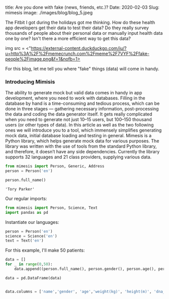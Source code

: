 title: Are you done with fake (news, friends, etc.)?
Date: 2020-02-03
Slug: mimesis
image: ./images/blog/blog_5.jpeg
<!-- https://images.pexels.com/photos/2315712/pexels-photo-2315712.jpeg?auto=compress&cs=tinysrgb&h=650&w=940 -->

The Fitbit I got during the holidays got me thinking. How do these health app developers get their data to test their data? Do they really survey thousands of people about their personal data or manually input health data one by one?
Isn't there a more efficient way to get this data?

img src = <"https://external-content.duckduckgo.com/iu/?u=http%3A%2F%2Fmemecrunch.com%2Fmeme%2F7VYF%2Ffake-people%2Fimage.png&f=1&nofb=1>

For this blog, let me tell you where "fake" things (data) will come in handy.

### Introducing Mimisis

The ability to generate mock but valid data comes in handy in app development, where you need to work with databases. Filling in the database by hand is a time-consuming and tedious process, which can be done in three stages — gathering necessary information, post-processing the data and coding the data generator itself. It gets really complicated when you need to generate not just 10–15 users, but 100–150 thousand users (or other types of data). In this article as well as the two following ones we will introduce you to a tool, which immensely simplifies generating mock data, initial database loading and testing in general.
Mimesis is a Python library, which helps generate mock data for various purposes. The library was written with the use of tools from the standard Python library, and therefore, it doesn’t have any side dependencies. Currently the library supports 32 languages and 21 class providers, supplying various data.



```python
from mimesis import Person, Generic, Address
person = Person('en')
```


```python
person.full_name()
```




    'Tory Parker'



Our regular imports:


```python
from mimesis import Person, Science, Text
import pandas as pd
```

Instantiate our languages:


```python
person = Person('en')
science = Science('en')
text = Text('en')
```

For this example, I'll make 50 patients:


```python
data = []
for _ in range(0,50):
    data.append((person.full_name(), person.gender(), person.age(), person.weight(), person.height(), science.dna_sequence(length=10), science.rna_sequence(length=10), text.answer()))

data = pd.DataFrame(data)


data.columns = ['name','gender', 'age','weight(kg)', 'height(m)', 'dna_sequence', 'rna_sequence', 'smoker']

```
